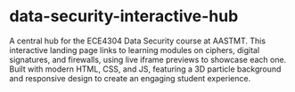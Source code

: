 # data-security-interactive-hub
A central hub for the ECE4304 Data Security course at AASTMT. This interactive landing page links to learning modules on ciphers, digital signatures, and firewalls, using live iframe previews to showcase each one. Built with modern HTML, CSS, and JS, featuring a 3D particle background and responsive design to create an engaging student experience.
